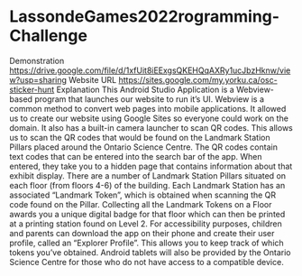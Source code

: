 # LassondeGames2022rogramming-Challenge
Demonstration https://drive.google.com/file/d/1xfUit8iEExgsQKEHQqAXRy1ucJbzHknw/view?usp=sharing 
Website URL https://sites.google.com/my.yorku.ca/osc-sticker-hunt 
Explanation This Android Studio Application is a Webview-based program that launches our website to run it’s UI. Webview is a common method to convert web pages into mobile applications. It allowed us to create our website using Google Sites so everyone could work on the domain. It also has a built-in camera launcher to scan QR codes. This allows us to scan the QR codes that would be found on the Landmark Station Pillars placed around the Ontario Science Centre. The QR codes contain text codes that can be entered into the search bar of the app. When entered, they take you to a hidden page that contains information about that exhibit display. 
There are a number of Landmark Station Pillars situated on each floor (from floors 4-6) of the building. Each Landmark Station has an associated “Landmark Token”, which is obtained when scanning the QR code found on the Pillar. Collecting all the Landmark Tokens on a Floor awards you a unique digital badge for that floor which can then be printed at a printing station found on Level 2. 
For accessibility purposes, children and parents can download the app on their phone and create their user profile, called an “Explorer Profile”. This allows you to keep track of which tokens you’ve obtained. Android tablets will also be provided by the Ontario Science Centre for those who do not have access to a compatible device.
